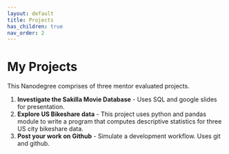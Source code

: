 ```yaml
---
layout: default
title: Projects
has_children: true
nav_order: 2
---
```


# My Projects

This Nanodegree comprises of three mentor evaluated projects. 

1. **Investigate the Sakilla Movie Database** - Uses SQL and google slides for presentation.
2. **Explore US Bikeshare data** - This project uses python and pandas module to write a program that computes descriptive statistics for three US city bikeshare data. 
3. **Post your work on Github** -  Simulate a development workflow. Uses git and github.
